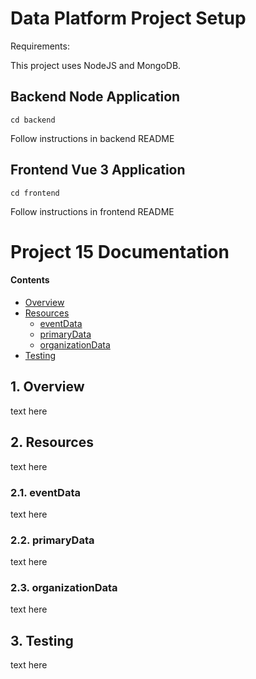 # Data Platform Project Setup

Requirements:

This project uses NodeJS and MongoDB.

## Backend Node Application
```
cd backend
```
Follow instructions in backend README

## Frontend Vue 3 Application
```
cd frontend
```
Follow instructions in frontend README


# Project 15 Documentation

#### Contents

- [Overview](#1-overview)
- [Resources](#2-resources)
  - [eventData](#21-eventdata)
  - [primaryData](#22-primarydata)
  - [organizationData](#23-organizationdata)
- [Testing](#3-testing)

## 1. Overview
text here

## 2. Resources
text here

###  2.1. eventData
text here

###  2.2. primaryData
text here

###  2.3. organizationData
text here

## 3. Testing
text here
